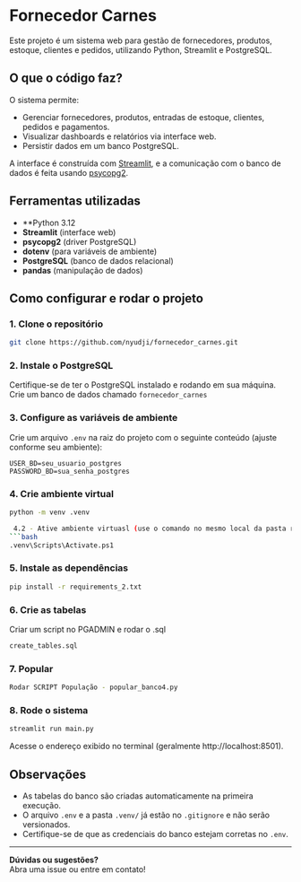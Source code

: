 # Fornecedor Carnes

Este projeto é um sistema web para gestão de fornecedores, produtos, estoque, clientes e pedidos, utilizando Python, Streamlit e PostgreSQL.

## O que o código faz?

O sistema permite:
- Gerenciar fornecedores, produtos, entradas de estoque, clientes, pedidos e pagamentos.
- Visualizar dashboards e relatórios via interface web.
- Persistir dados em um banco PostgreSQL.

A interface é construída com [Streamlit](https://streamlit.io/), e a comunicação com o banco de dados é feita usando [psycopg2](https://www.psycopg.org/).

## Ferramentas utilizadas

- **Python 3.12
- **Streamlit** (interface web)
- **psycopg2** (driver PostgreSQL)
- **dotenv** (para variáveis de ambiente)
- **PostgreSQL** (banco de dados relacional)
- **pandas** (manipulação de dados)

## Como configurar e rodar o projeto

### 1. Clone o repositório

```bash
git clone https://github.com/nyudji/fornecedor_carnes.git
```

### 2. Instale o PostgreSQL

Certifique-se de ter o PostgreSQL instalado e rodando em sua máquina.  
Crie um banco de dados chamado `fornecedor_carnes`



### 3. Configure as variáveis de ambiente

Crie um arquivo `.env` na raiz do projeto com o seguinte conteúdo (ajuste conforme seu ambiente):

```
USER_BD=seu_usuario_postgres
PASSWORD_BD=sua_senha_postgres
```

### 4. Crie ambiente virtual

```bash
python -m venv .venv

 4.2 - Ative ambiente virtuasl (use o comando no mesmo local da pasta raiz)
```bash
.venv\Scripts\Activate.ps1
```

### 5. Instale as dependências

```bash
pip install -r requirements_2.txt
```

### 6. Crie as tabelas
Criar um script no PGADMIN e rodar o .sql
```bash
create_tables.sql
```

### 7. Popular 
```bash
Rodar SCRIPT População - popular_banco4.py
```

### 8. Rode o sistema

```bash
streamlit run main.py
```

Acesse o endereço exibido no terminal (geralmente http://localhost:8501).

## Observações

- As tabelas do banco são criadas automaticamente na primeira execução.
- O arquivo `.env` e a pasta `.venv/` já estão no `.gitignore` e não serão versionados.
- Certifique-se de que as credenciais do banco estejam corretas no `.env`.

---

**Dúvidas ou sugestões?**  
Abra uma issue ou entre em contato!

